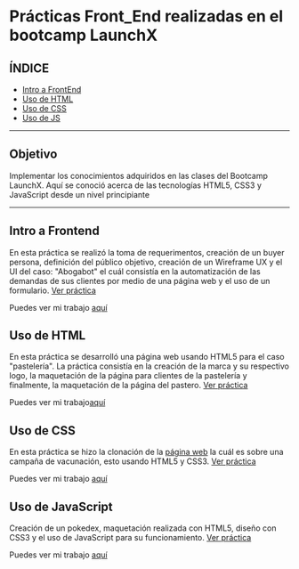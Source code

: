 # Prácticas Front_End realizadas en el bootcamp LaunchX

## **ÍNDICE**

* [Intro a FrontEnd](https://github.com/rositaa-as/Mision-FrontEnd_ASR/edit/Primera-Semana/README.md#intro-a-frontend)
* [Uso de HTML](https://github.com/rositaa-as/Mision-FrontEnd_ASR/edit/Primera-Semana/README.md#uso-de-html)
* [Uso de CSS](https://github.com/rositaa-as/Mision-FrontEnd_ASR/edit/Primera-Semana/README.md#uso-de-css)
* [Uso de JS](https://github.com/rositaa-as/Mision-FrontEnd_ASR/edit/Primera-Semana/README.md#uso-de-js)

****
## **Objetivo**

Implementar los conocimientos adquiridos en las clases del Bootcamp LaunchX.
Aquí se conoció acerca de las tecnologías HTML5, CSS3 y JavaScript desde un nivel principiante

***
## Intro a Frontend
En esta práctica se realizó la toma de requerimentos, creación de un buyer persona, definición del público objetivo, creación de un Wireframe UX y el UI del caso: "Abogabot" el cuál consistía en la automatización de las demandas de sus clientes por medio de una página web y el uso de un formulario.
[Ver práctica](https://github.com/LaunchX-InnovaccionVirtual/FrontEnd-Mision/tree/main/01%20-%20INTRO/practicas#practicas-de-intro-a-frontend)


Puedes ver mi trabajo [aquí](https://github.com/rositaa-as/Mision-FrontEnd_ASR/tree/Primera-Semana)


## Uso de HTML
En esta práctica se desarrolló una página web usando HTML5 para el caso "pastelería".
La práctica consistía en la creación de la marca y su respectivo logo, la maquetación de la página para clientes de la pastelería y finalmente, la maquetación de la página del pastero.
[Ver práctica](https://github.com/LaunchX-InnovaccionVirtual/FrontEnd-Mision/tree/main/02%20-%20HTML/practicas#pr%C3%A1cticas-html)

Puedes ver mi trabajo[aquí](https://github.com/rositaa-as/Mision-FrontEnd_ASR/tree/Segunda-Semana--HTML)

## Uso de CSS
En esta práctica se hizo la clonación de la [página web](https://github.com/LaunchX-InnovaccionVirtual/FrontEnd-Mision/blob/main/03%20-%20CSS/practica/landingVacunaci%C3%B3n.png) la cuál es sobre una campaña de vacunación, esto usando HTML5 y CSS3. [Ver práctica](https://github.com/LaunchX-InnovaccionVirtual/FrontEnd-Mision/blob/main/03%20-%20CSS/practica/README.md#pr%C3%A1ctica-css)

Puedes ver mi trabajo [aquí](https://github.com/rositaa-as/Mision-FrontEnd_ASR/tree/Css-ASR/css_ASRMG)

## Uso de JavaScript
Creación de un pokedex, maquetación realizada con HTML5, diseño con CSS3 y el uso de JavaScript para su funcionamiento. [Ver práctica](https://github.com/LaunchX-InnovaccionVirtual/FrontEnd-Mision/tree/main/04%20-%20JS/practica#pr%C3%A1ctica-js)

Puedes ver mi trabajo [aquí](https://github.com/rositaa-as/Mision-FrontEnd_ASR/tree/js/Practica%20Js)
